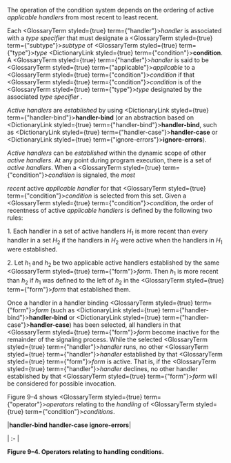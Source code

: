  



The operation of the condition system depends on the ordering of active *applicable handlers* from most recent to least recent. 



Each <GlossaryTerm styled={true} term={"handler"}><i>handler</i></GlossaryTerm> is associated with a *type specifier* that must designate a <GlossaryTerm styled={true} term={"subtype"}><i>subtype</i></GlossaryTerm> of <GlossaryTerm styled={true} term={"type"}><i>type</i></GlossaryTerm> <DictionaryLink styled={true} term={"condition"}><b>condition</b></DictionaryLink>. A <GlossaryTerm styled={true} term={"handler"}><i>handler</i></GlossaryTerm> is said to be <GlossaryTerm styled={true} term={"applicable"}><i>applicable</i></GlossaryTerm> to a <GlossaryTerm styled={true} term={"condition"}><i>condition</i></GlossaryTerm> if that <GlossaryTerm styled={true} term={"condition"}><i>condition</i></GlossaryTerm> is of the <GlossaryTerm styled={true} term={"type"}><i>type</i></GlossaryTerm> designated by the associated *type specifier* . 



*Active handlers* are *established* by using <DictionaryLink styled={true} term={"handler-bind"}><b>handler-bind</b></DictionaryLink> (or an abstraction based on <DictionaryLink styled={true} term={"handler-bind"}><b>handler-bind</b></DictionaryLink>, such as <DictionaryLink styled={true} term={"handler-case"}><b>handler-case</b></DictionaryLink> or <DictionaryLink styled={true} term={"ignore-errors"}><b>ignore-errors</b></DictionaryLink>). 



*Active handlers* can be *established* within the dynamic scope of other *active handlers*. At any point during program execution, there is a set of *active handlers*. When a <GlossaryTerm styled={true} term={"condition"}><i>condition</i></GlossaryTerm> is signaled, the *most* 







 



 



*recent* active *applicable handler* for that <GlossaryTerm styled={true} term={"condition"}><i>condition</i></GlossaryTerm> is selected from this set. Given a <GlossaryTerm styled={true} term={"condition"}><i>condition</i></GlossaryTerm>, the order of recentness of active *applicable handlers* is defined by the following two rules: 



1\. Each handler in a set of active handlers *H*<sub>1</sub> is more recent than every handler in a set *H*<sub>2</sub> if the handlers in *H*<sub>2</sub> were active when the handlers in *H*<sub>1</sub> were established. 



2\. Let *h*<sub>1</sub> and *h*<sub>2</sub> be two applicable active handlers established by the same <GlossaryTerm styled={true} term={"form"}><i>form</i></GlossaryTerm>. Then *h*<sub>1</sub> is more recent than *h*<sub>2</sub> if *h*<sub>1</sub> was defined to the left of *h*<sub>2</sub> in the <GlossaryTerm styled={true} term={"form"}><i>form</i></GlossaryTerm> that established them. 



Once a handler in a handler binding <GlossaryTerm styled={true} term={"form"}><i>form</i></GlossaryTerm> (such as <DictionaryLink styled={true} term={"handler-bind"}><b>handler-bind</b></DictionaryLink> or <DictionaryLink styled={true} term={"handler-case"}><b>handler-case</b></DictionaryLink>) has been selected, all handlers in that <GlossaryTerm styled={true} term={"form"}><i>form</i></GlossaryTerm> become inactive for the remainder of the signaling process. While the selected <GlossaryTerm styled={true} term={"handler"}><i>handler</i></GlossaryTerm> runs, no other <GlossaryTerm styled={true} term={"handler"}><i>handler</i></GlossaryTerm> established by that <GlossaryTerm styled={true} term={"form"}><i>form</i></GlossaryTerm> is active. That is, if the <GlossaryTerm styled={true} term={"handler"}><i>handler</i></GlossaryTerm> declines, no other handler established by that <GlossaryTerm styled={true} term={"form"}><i>form</i></GlossaryTerm> will be considered for possible invocation. 



Figure 9–4 shows <GlossaryTerm styled={true} term={"operator"}><i>operators</i></GlossaryTerm> relating to the *handling* of <GlossaryTerm styled={true} term={"condition"}><i>conditions</i></GlossaryTerm>. 



|**handler-bind handler-case ignore-errors**|

| :- |





**Figure 9–4. Operators relating to handling conditions.** 



